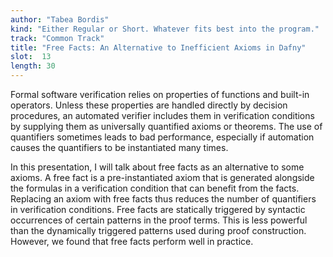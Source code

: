 ```yaml
---
author: "Tabea Bordis"
kind: "Either Regular or Short. Whatever fits best into the program."
track: "Common Track"
title: "Free Facts: An Alternative to Inefficient Axioms in Dafny"
slot:  13
length: 30
---
```


Formal software verification relies on properties of functions and built-in operators. Unless these properties are handled directly by decision procedures, an automated verifier includes them in verification conditions by supplying them as universally quantified axioms or theorems. The use of quantifiers sometimes leads to bad performance, especially if automation causes the quantifiers to be instantiated many times.

In this presentation, I will talk about free facts as an alternative to some axioms. A free fact is a pre-instantiated axiom that is generated alongside the formulas in a verification condition that can benefit from the facts. Replacing an axiom with free facts thus reduces the number of quantifiers in verification conditions. Free facts are statically triggered by syntactic occurrences of certain patterns in the proof terms. This is less powerful than the dynamically triggered patterns used during proof construction. However, we found that free facts perform well in practice.
